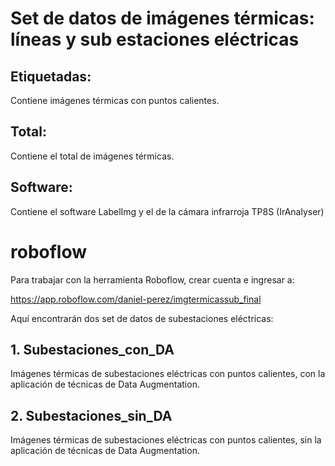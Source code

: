 # Set de datos de imágenes térmicas: líneas y sub estaciones eléctricas

## Etiquetadas:
Contiene  imágenes térmicas con puntos calientes.

## Total:
Contiene el total de imágenes térmicas.

## Software:
Contiene el software LabelImg y el de la cámara infrarroja TP8S (IrAnalyser)


# roboflow
Para trabajar con la herramienta Roboflow, crear cuenta e ingresar a:

https://app.roboflow.com/daniel-perez/imgtermicassub_final

Aquí encontrarán dos set de datos de subestaciones eléctricas:
## 1. Subestaciones_con_DA
Imágenes térmicas de subestaciones eléctricas con puntos calientes, con la aplicación de técnicas de Data Augmentation.

## 2. Subestaciones_sin_DA
Imágenes térmicas de subestaciones eléctricas con puntos calientes, sin la aplicación de técnicas de Data Augmentation.
